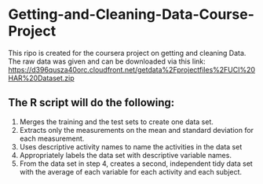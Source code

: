 # Getting-and-Cleaning-Data-Course-Project

This ripo is created for the coursera project on getting and cleaning Data. The raw data was given and can be downloaded via this link: https://d396qusza40orc.cloudfront.net/getdata%2Fprojectfiles%2FUCI%20HAR%20Dataset.zip 


## The R script will do the following:

1. Merges the training and the test sets to create one data set.
2. Extracts only the measurements on the mean and standard deviation for each measurement. 
3. Uses descriptive activity names to name the activities in the data set
4. Appropriately labels the data set with descriptive variable names. 
5. From the data set in step 4, creates a second, independent tidy data set with the average of each variable for each activity and each subject.
